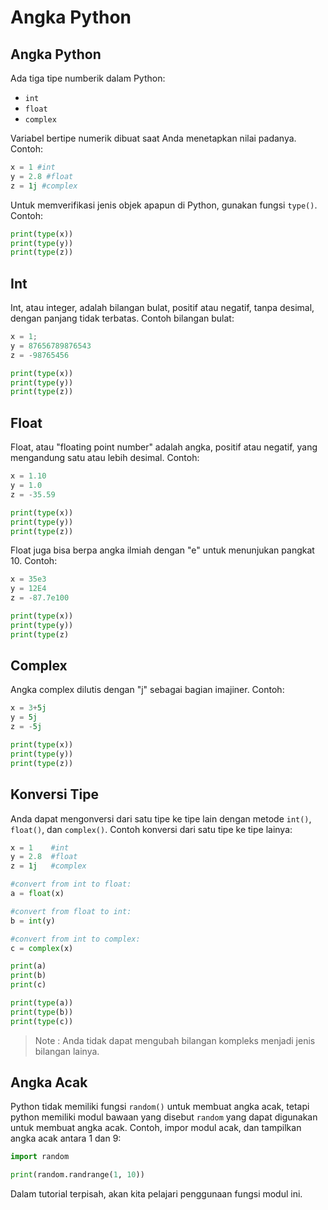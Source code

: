# Angka Python
## Angka Python
Ada tiga tipe numberik dalam Python:
- `int`
- `float`
- `complex`

Variabel bertipe numerik dibuat saat Anda menetapkan nilai padanya.
Contoh:

```py
x = 1 #int
y = 2.8 #float
z = 1j #complex
```

Untuk memverifikasi jenis objek apapun di Python, gunakan fungsi `type()`.
Contoh:

```py
print(type(x))
print(type(y))
print(type(z))
```

## Int
Int, atau integer, adalah bilangan bulat, positif atau negatif, tanpa desimal, dengan panjang tidak terbatas. 
Contoh bilangan bulat:

```py
x = 1;
y = 87656789876543
z = -98765456

print(type(x))
print(type(y))
print(type(z))
```

## Float
Float, atau "floating point number" adalah angka, positif atau negatif, yang mengandung satu atau lebih desimal.
Contoh:

```py
x = 1.10
y = 1.0
z = -35.59

print(type(x))
print(type(y))
print(type(z))
```

Float juga bisa berpa angka ilmiah dengan "e" untuk menunjukan pangkat 10.
Contoh:

```py
x = 35e3
y = 12E4
z = -87.7e100

print(type(x))
print(type(y))
print(type(z)
```

## Complex
Angka complex dilutis dengan "j" sebagai bagian imajiner.
Contoh:

```py
x = 3+5j
y = 5j
z = -5j

print(type(x))
print(type(y))
print(type(z))
```

## Konversi Tipe
Anda  dapat mengonversi dari satu tipe ke tipe lain dengan metode `int()`, `float()`, dan `complex()`.
Contoh konversi dari satu tipe ke tipe lainya:

```py
x = 1    #int
y = 2.8  #float
z = 1j   #complex

#convert from int to float:
a = float(x)

#convert from float to int:
b = int(y)

#convert from int to complex:
c = complex(x)

print(a)
print(b)
print(c)

print(type(a))
print(type(b))
print(type(c))
```

> Note : Anda tidak dapat mengubah bilangan kompleks menjadi jenis bilangan lainya.
## Angka Acak
Python tidak memiliki fungsi `random()` untuk membuat angka acak, tetapi python memiliki modul bawaan yang disebut `random` yang dapat digunakan untuk membuat angka acak.
Contoh, impor modul acak, dan tampilkan angka acak antara 1 dan 9:

```py
import random

print(random.randrange(1, 10))
```

Dalam tutorial terpisah, akan kita pelajari penggunaan fungsi modul ini.
